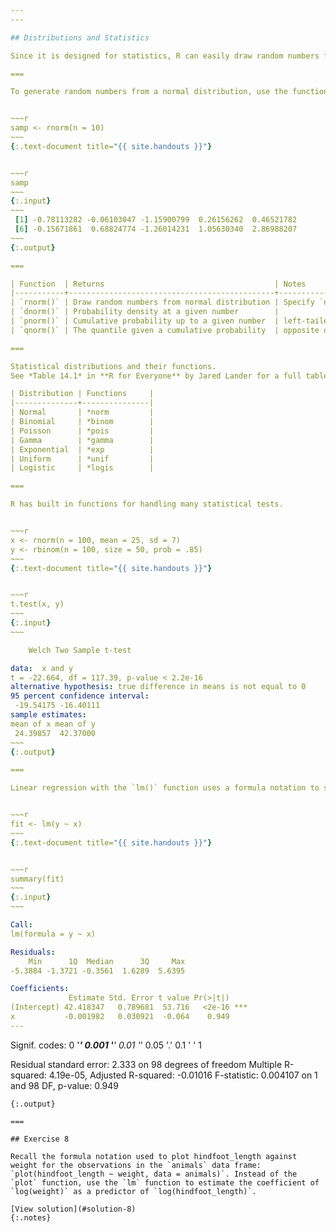 ```yaml
---
---

## Distributions and Statistics

Since it is designed for statistics, R can easily draw random numbers from statistical distributions and calculate distribution values. 

===

To generate random numbers from a normal distribution, use the function `rnorm()`


~~~r
samp <- rnorm(n = 10)
~~~
{:.text-document title="{{ site.handouts }}"}


~~~r
samp
~~~
{:.input}
~~~
 [1] -0.78113282 -0.06103047 -1.15900799  0.26156262  0.46521782
 [6] -0.15671861  0.68824774 -1.26014231  1.05630340  2.86988207
~~~
{:.output}

===

| Function  | Returns                                      | Notes                     |
|-----------+----------------------------------------------+---------------------------|
| `rnorm()` | Draw random numbers from normal distribution | Specify `n`, `mean`, `sd` |
| `dnorm()` | Probability density at a given number        |                           |
| `pnorm()` | Cumulative probability up to a given number  | left-tailed by default    |
| `qnorm()` | The quantile given a cumulative probability  | opposite of pnorm         |

===

Statistical distributions and their functions.
See *Table 14.1* in **R for Everyone** by Jared Lander for a full table.

| Distribution | Functions     |
|--------------+---------------|
| Normal       | *norm         |
| Binomial     | *binom        |
| Poisson      | *pois         |
| Gamma        | *gamma        |
| Exponential  | *exp          |
| Uniform      | *unif         |
| Logistic     | *logis        |

===

R has built in functions for handling many statistical tests. 


~~~r
x <- rnorm(n = 100, mean = 25, sd = 7)
y <- rbinom(n = 100, size = 50, prob = .85)
~~~
{:.text-document title="{{ site.handouts }}"}


~~~r
t.test(x, y)
~~~
{:.input}
~~~

	Welch Two Sample t-test

data:  x and y
t = -22.664, df = 117.39, p-value < 2.2e-16
alternative hypothesis: true difference in means is not equal to 0
95 percent confidence interval:
 -19.54175 -16.40111
sample estimates:
mean of x mean of y 
 24.39857  42.37000 
~~~
{:.output}

===

Linear regression with the `lm()` function uses a formula notation to specify relationships between variables (e.g. `y ~ x`).


~~~r
fit <- lm(y ~ x)
~~~
{:.text-document title="{{ site.handouts }}"}


~~~r
summary(fit)
~~~
{:.input}
~~~

Call:
lm(formula = y ~ x)

Residuals:
    Min      1Q  Median      3Q     Max 
-5.3884 -1.3721 -0.3561  1.6289  5.6395 

Coefficients:
             Estimate Std. Error t value Pr(>|t|)    
(Intercept) 42.418347   0.789681  53.716   <2e-16 ***
x           -0.001982   0.030921  -0.064    0.949    
---
```

Signif. codes:  0 '***' 0.001 '**' 0.01 '*' 0.05 '.' 0.1 ' ' 1

Residual standard error: 2.333 on 98 degrees of freedom
Multiple R-squared:  4.19e-05,	Adjusted R-squared:  -0.01016 
F-statistic: 0.004107 on 1 and 98 DF,  p-value: 0.949
~~~
{:.output}

===

## Exercise 8

Recall the formula notation used to plot hindfoot_length against weight for the observations in the `animals` data frame: `plot(hindfoot_length ~ weight, data = animals)`. Instead of the `plot` function, use the `lm` function to estimate the coefficient of `log(weight)` as a predictor of `log(hindfoot_length)`.

[View solution](#solution-8)
{:.notes}
